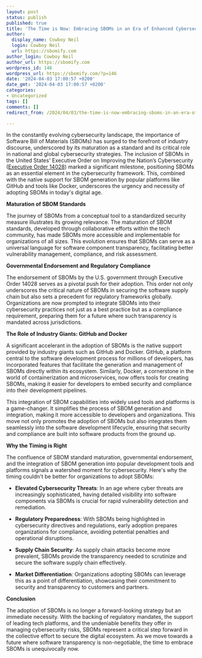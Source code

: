 ```yaml
---
layout: post
status: publish
published: true
title: 'The Time is Now: Embracing SBOMs in an Era of Enhanced Cybersecurity Standards'
author:
  display_name: Cowboy Neil
  login: Cowboy Neil
  url: https://sbomify.com
author_login: Cowboy Neil
author_url: https://sbomify.com
wordpress_id: 146
wordpress_url: https://sbomify.com/?p=146
date: '2024-04-03 17:00:57 +0200'
date_gmt: '2024-04-03 17:00:57 +0200'
categories:
- Uncategorized
tags: []
comments: []
redirect_from: /2024/04/03/the-time-is-now-embracing-sboms-in-an-era-of-enhanced-cybersecurity-standards/

---
```


In the constantly evolving cybersecurity landscape, the importance of Software Bill of Materials (SBOMs) has surged to the forefront of industry discourse, underscored by its maturation as a standard and its critical role in national and global cybersecurity strategies. The inclusion of SBOMs in the United States' Executive Order on Improving the Nation’s Cybersecurity ([Executive Order 14028](https://www.nist.gov/itl/executive-order-14028-improving-nations-cybersecurity)) marked a significant milestone, positioning SBOMs as an essential element in the cybersecurity framework. This, combined with the native support for SBOM generation by popular platforms like GitHub and tools like Docker, underscores the urgency and necessity of adopting SBOMs in today's digital age.


**Maturation of SBOM Standards**

The journey of SBOMs from a conceptual tool to a standardized security measure illustrates its growing relevance. The maturation of SBOM standards, developed through collaborative efforts within the tech community, has made SBOMs more accessible and implementable for organizations of all sizes. This evolution ensures that SBOMs can serve as a universal language for software component transparency, facilitating better vulnerability management, compliance, and risk assessment.

**Governmental Endorsement and Regulatory Compliance**

The endorsement of SBOMs by the U.S. government through Executive Order 14028 serves as a pivotal push for their adoption. This order not only underscores the critical nature of SBOMs in securing the software supply chain but also sets a precedent for regulatory frameworks globally. Organizations are now prompted to integrate SBOMs into their cybersecurity practices not just as a best practice but as a compliance requirement, preparing them for a future where such transparency is mandated across jurisdictions.

**The Role of Industry Giants: GitHub and Docker**

A significant accelerant in the adoption of SBOMs is the native support provided by industry giants such as GitHub and Docker. GitHub, a platform central to the software development process for millions of developers, has incorporated features that facilitate the generation and management of SBOMs directly within its ecosystem. Similarly, Docker, a cornerstone in the world of containerization and microservices, now offers tools for creating SBOMs, making it easier for developers to embed security and compliance into their development pipelines.

This integration of SBOM capabilities into widely used tools and platforms is a game-changer. It simplifies the process of SBOM generation and integration, making it more accessible to developers and organizations. This move not only promotes the adoption of SBOMs but also integrates them seamlessly into the software development lifecycle, ensuring that security and compliance are built into software products from the ground up.

**Why the Timing is Right**

The confluence of SBOM standard maturation, governmental endorsement, and the integration of SBOM generation into popular development tools and platforms signals a watershed moment for cybersecurity. Here's why the timing couldn't be better for organizations to adopt SBOMs:

- **Elevated Cybersecurity Threats**: In an age where cyber threats are increasingly sophisticated, having detailed visibility into software components via SBOMs is crucial for rapid vulnerability detection and remediation.

- **Regulatory Preparedness**: With SBOMs being highlighted in cybersecurity directives and regulations, early adoption prepares organizations for compliance, avoiding potential penalties and operational disruptions.

- **Supply Chain Security**: As supply chain attacks become more prevalent, SBOMs provide the transparency needed to scrutinize and secure the software supply chain effectively.

- **Market Differentiation**: Organizations adopting SBOMs can leverage this as a point of differentiation, showcasing their commitment to security and transparency to customers and partners.

**Conclusion**

The adoption of SBOMs is no longer a forward-looking strategy but an immediate necessity. With the backing of regulatory mandates, the support of leading tech platforms, and the undeniable benefits they offer in managing cybersecurity risks, SBOMs represent a critical step forward in the collective effort to secure the digital ecosystem. As we move towards a future where software transparency is non-negotiable, the time to embrace SBOMs is unequivocally now.
